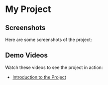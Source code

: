  # My Project

## Screenshots

Here are some screenshots of the project:

 

## Demo Videos

Watch these videos to see the project in action:

- [Introduction to the Project](https://youtu.be/JwuNP9FDJ3Q)
 


